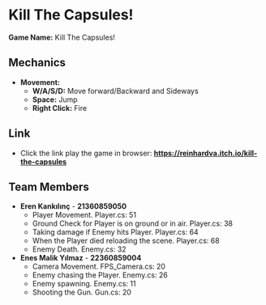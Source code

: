 # Kill The Capsules!

**Game Name:** Kill The Capsules!   

## Mechanics

- **Movement:**
  - **W/A/S/D:**  Move forward/Backward and Sideways
  - **Space:** Jump
  - **Right Click:** Fire

## Link
  - Click the link play the game in browser:
  **https://reinhardva.itch.io/kill-the-capsules**

## Team Members
  - **Eren Kankılınç** - **21360859050**
    * Player Movement. Player.cs: 51 
    * Ground Check for Player is on ground or in air. Player.cs: 38
    * Taking damage if Enemy hits Player. Player.cs: 64
    * When the Player died reloading the scene. Player.cs: 68
    * Enemy Death. Enemy.cs: 32
  - **Enes Malik Yılmaz** - **22360859004**
    * Camera Movement. FPS_Camera.cs: 20
    * Enemy chasing the Player. Enemy.cs: 26
    * Enemy spawning. Enemy.cs: 11
    * Shooting the Gun. Gun.cs: 20  
